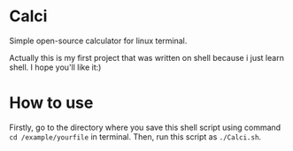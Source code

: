 # Calci
Simple open-source calculator for linux terminal. 

Actually this is my first project that was written on shell because i just learn shell. I hope you'll like it:)
# How to use
Firstly, go to the directory where you save this shell script using command `cd /example/yourfile` in terminal.
Then, run this script as `./Calci.sh`.
